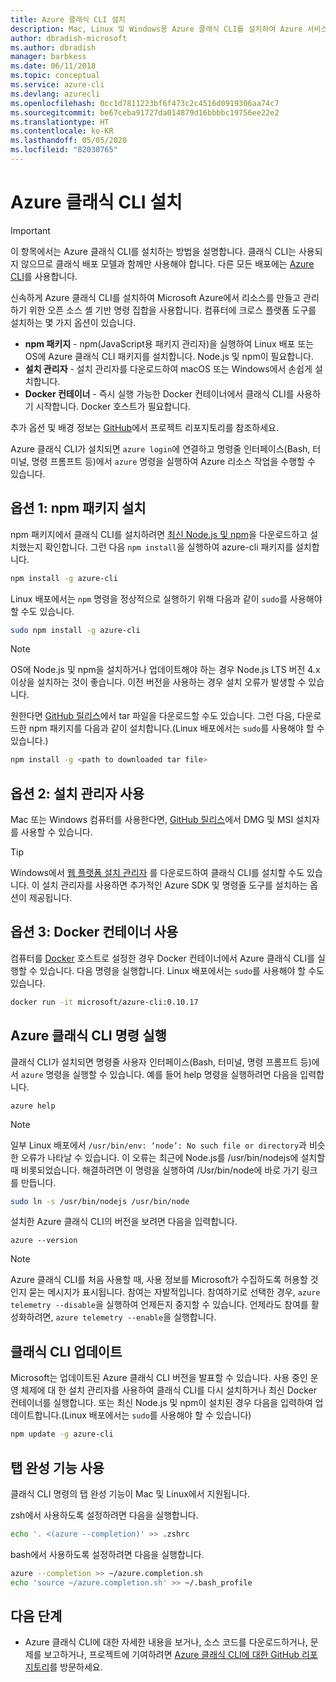 ```yaml
---
title: Azure 클래식 CLI 설치
description: Mac, Linux 및 Windows용 Azure 클래식 CLI를 설치하여 Azure 서비스 사용 시작
author: dbradish-microsoft
ms.author: dbradish
manager: barbkess
ms.date: 06/11/2018
ms.topic: conceptual
ms.service: azure-cli
ms.devlang: azurecli
ms.openlocfilehash: 0cc1d7811223bf6f473c2c4516d0919306aa74c7
ms.sourcegitcommit: be67ceba91727da014879d16bbbbc19756ee22e2
ms.translationtype: HT
ms.contentlocale: ko-KR
ms.lasthandoff: 05/05/2020
ms.locfileid: "82030765"
---
```

# <a name="install-the-azure-classic-cli"></a>Azure 클래식 CLI 설치

> [!IMPORTANT]
> 이 항목에서는 Azure 클래식 CLI를 설치하는 방법을 설명합니다. 클래식 CLI는 사용되지 않으므로 클래식 배포 모델과 함께만 사용해야 합니다.
> 다른 모든 배포에는 [Azure CLI](/cli/azure)를 사용합니다.

신속하게 Azure 클래식 CLI를 설치하여 Microsoft Azure에서 리소스를 만들고 관리하기 위한 오픈 소스 셸 기반 명령 집합을 사용합니다. 컴퓨터에 크로스 플랫폼 도구를 설치하는 몇 가지 옵션이 있습니다.

* **npm 패키지** - npm(JavaScript용 패키지 관리자)을 실행하여 Linux 배포 또는 OS에 Azure 클래식 CLI 패키지를 설치합니다. Node.js 및 npm이 필요합니다.
* **설치 관리자** - 설치 관리자를 다운로드하여 macOS 또는 Windows에서 손쉽게 설치합니다.
* **Docker 컨테이너** - 즉시 실행 가능한 Docker 컨테이너에서 클래식 CLI를 사용하기 시작합니다. Docker 호스트가 필요합니다.

추가 옵션 및 배경 정보는 [GitHub](https://github.com/azure/azure-xplat-cli)에서 프로젝트 리포지토리를 참조하세요.

Azure 클래식 CLI가 설치되면 `azure login`에 연결하고 명령줄 인터페이스(Bash, 터미널, 명령 프롬프트 등)에서 `azure` 명령을 실행하여 Azure 리소스 작업을 수행할 수 있습니다.

## <a name="option-1-install-an-npm-package"></a>옵션 1: npm 패키지 설치

npm 패키지에서 클래식 CLI를 설치하려면 [최신 Node.js 및 npm](https://nodejs.org/en/download/package-manager/)을 다운로드하고 설치했는지 확인합니다. 그런 다음 `npm install`을 실행하여 azure-cli 패키지를 설치합니다.

```bash
npm install -g azure-cli
```

Linux 배포에서는 `npm` 명령을 정상적으로 실행하기 위해 다음과 같이 `sudo`를 사용해야 할 수도 있습니다.

```bash
sudo npm install -g azure-cli
```

> [!NOTE]
> OS에 Node.js 및 npm을 설치하거나 업데이트해야 하는 경우 Node.js LTS 버전 4.x 이상을 설치하는 것이 좋습니다. 이전 버전을 사용하는 경우 설치 오류가 발생할 수 있습니다.

원한다면 [GitHub 릴리스](https://github.com/Azure/azure-xplat-cli/releases)에서 tar 파일을 다운로드할 수도 있습니다. 그런 다음, 다운로드한 npm 패키지를 다음과 같이 설치합니다.(Linux 배포에서는 `sudo`를 사용해야 할 수 있습니다.)

```bash
npm install -g <path to downloaded tar file>
```

## <a name="option-2-use-an-installer"></a>옵션 2: 설치 관리자 사용

Mac 또는 Windows 컴퓨터를 사용한다면, [GitHub 릴리스](https://github.com/Azure/azure-xplat-cli/releases)에서 DMG 및 MSI 설치자를 사용할 수 있습니다.

> [!TIP]
> Windows에서 [웹 플랫폼 설치 관리자](https://go.microsoft.com/?linkid=9828653) 를 다운로드하여 클래식 CLI를 설치할 수도 있습니다. 이 설치 관리자를 사용하면 추가적인 Azure SDK 및 명령줄 도구를 설치하는 옵션이 제공됩니다.

## <a name="option-3-use-a-docker-container"></a>옵션 3: Docker 컨테이너 사용

컴퓨터를 [Docker](https://docs.docker.com/engine/understanding-docker/) 호스트로 설정한 경우 Docker 컨테이너에서 Azure 클래식 CLI를 실행할 수 있습니다. 다음 명령을 실행합니다. Linux 배포에서는 `sudo`를 사용해야 할 수도 있습니다.

```bash
docker run -it microsoft/azure-cli:0.10.17
```

## <a name="run-azure-classic-cli-commands"></a>Azure 클래식 CLI 명령 실행

클래식 CLI가 설치되면 명령줄 사용자 인터페이스(Bash, 터미널, 명령 프롬프트 등)에서 `azure` 명령을 실행할 수 있습니다. 예를 들어 help 명령을 실행하려면 다음을 입력합니다.

```azurecli-interactive
azure help
```

> [!NOTE]
> 일부 Linux 배포에서 `/usr/bin/env: ‘node’: No such file or directory`과 비슷한 오류가 나타날 수 있습니다. 이 오류는 최근에 Node.js를 /usr/bin/nodejs에 설치할 때 비롯되었습니다. 해결하려면 이 명령을 실행하여 /Usr/bin/node에 바로 가기 링크를 만듭니다.

```bash
sudo ln -s /usr/bin/nodejs /usr/bin/node
```

설치한 Azure 클래식 CLI의 버전을 보려면 다음을 입력합니다.

```azurecli-interactive
azure --version
```

> [!NOTE]
> Azure 클래식 CLI를 처음 사용할 때, 사용 정보를 Microsoft가 수집하도록 허용할 것인지 묻는 메시지가 표시됩니다. 참여는 자발적입니다. 참여하기로 선택한 경우, `azure telemetry --disable`을 실행하여 언제든지 중지할 수 있습니다. 언제라도 참여를 활성화하려면, `azure telemetry --enable`을 실행합니다.

## <a name="update-the-classic-cli"></a>클래식 CLI 업데이트

Microsoft는 업데이트된 Azure 클래식 CLI 버전을 발표할 수 있습니다. 사용 중인 운영 체제에 대 한 설치 관리자를 사용하여 클래식 CLI를 다시 설치하거나 최신 Docker 컨테이너를 실행합니다. 또는 최신 Node.js 및 npm이 설치된 경우 다음을 입력하여 업데이트합니다.(Linux 배포에서는 `sudo`를 사용해야 할 수 있습니다)

```bash
npm update -g azure-cli
```

## <a name="enable-tab-completion"></a>탭 완성 기능 사용

클래식 CLI 명령의 탭 완성 기능이 Mac 및 Linux에서 지원됩니다.

zsh에서 사용하도록 설정하려면 다음을 실행합니다.

```bash
echo '. <(azure --completion)' >> .zshrc
```

bash에서 사용하도록 설정하려면 다음을 실행합니다.

```bash
azure --completion >> ~/azure.completion.sh
echo 'source ~/azure.completion.sh' >> ~/.bash_profile
```

## <a name="next-steps"></a>다음 단계

* Azure 클래식 CLI에 대한 자세한 내용을 보거나, 소스 코드를 다운로드하거나, 문제를 보고하거나, 프로젝트에 기여하려면 [Azure 클래식 CLI에 대한 GitHub 리포지토리](https://github.com/azure/azure-xplat-cli)를 방문하세요.
